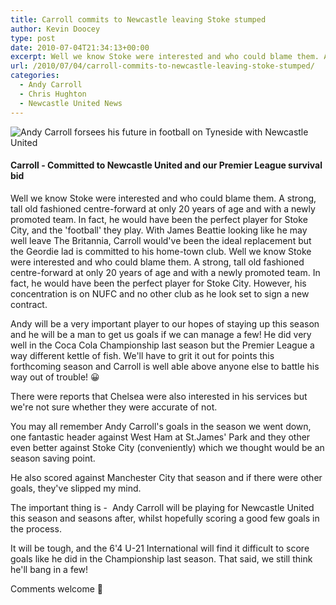 ```yaml
---
title: Carroll commits to Newcastle leaving Stoke stumped
author: Kevin Doocey
type: post
date: 2010-07-04T21:34:13+00:00
excerpt: Well we know Stoke were interested and who could blame them. A strong, tall old fashioned centre-forward at only 20 years of age and with ..
url: /2010/07/04/carroll-commits-to-newcastle-leaving-stoke-stumped/
categories:
  - Andy Carroll
  - Chris Hughton
  - Newcastle United News
---
```


![Andy Carroll forsees his future in football on Tyneside with Newcastle United](https://static.guim.co.uk/sys-images/Football/Pix/pictures/2009/4/12/1239544535228/andy-carroll-001.jpg)

#### Carroll - Committed to Newcastle United and our Premier League survival bid

Well we know Stoke were interested and who could blame them. A strong, tall old fashioned centre-forward at only 20 years of age and with a newly promoted team. In fact, he would have been the perfect player for Stoke City, and the 'football' they play. With James Beattie looking like he may well leave The Britannia, Carroll would've been the ideal replacement but the  Geordie lad is committed to his home-town club. Well we know Stoke were interested and who could blame them. A strong, tall old fashioned centre-forward at only 20 years of age and with a newly promoted team. In fact, he would have been the perfect player for Stoke City. However, his concentration is on NUFC and no other club as he look set to sign a new contract.

Andy will be a very important player to our hopes of staying up this season and he will be a man to get us goals if we can manage a few! He did very well in the Coca Cola Championship last season but the Premier League a way different kettle of fish. We'll have to grit it out for points this forthcoming season and Carroll is well able above anyone else to battle his way out of trouble! 😀

There were reports that Chelsea were also interested in his services but we're not sure whether they were accurate of not.

You may all remember Andy Carroll's goals in the season we went down, one fantastic header against West Ham at St.James' Park and they other even better against Stoke City (conveniently) which we thought would be an season saving point.

He also scored against Manchester City that season and if there were other goals, they've slipped my mind.

The important thing is -  Andy Carroll will be playing for Newcastle United this season and seasons after, whilst hopefully scoring a good few goals in the process.

It will be tough, and the 6'4 U-21 International will find it difficult to score goals like he did in the Championship last season. That said, we still think he'll bang in a few!

Comments welcome 🙂
